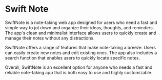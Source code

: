 # Swift Note

SwiftNote is a note-taking web app designed for users who need a fast and simple way to jot down and organize their ideas, thoughts, and reminders. The app's clean and minimalist interface allows users to quickly create and manage their notes without any distractions.

SwiftNote offers a range of features that make note-taking a breeze. Users can easily create new notes and edit existing ones. The app also includes a search function that enables users to quickly locate specific notes.

Overall, SwiftNote is an excellent option for anyone who needs a fast and reliable note-taking app that is both easy to use and highly customizable.
